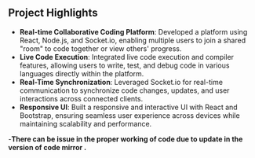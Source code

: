 ## Project Highlights

- **Real-time Collaborative Coding Platform**: Developed a platform using React, Node.js, and Socket.io, enabling multiple users to join a shared "room" to code together or view others' progress.
- **Live Code Execution**: Integrated live code execution and compiler features, allowing users to write, test, and debug code in various languages directly within the platform.
- **Real-Time Synchronization**: Leveraged Socket.io for real-time communication to synchronize code changes, updates, and user interactions across connected clients.
- **Responsive UI**: Built a responsive and interactive UI with React and Bootstrap, ensuring seamless user experience across devices while maintaining scalability and performance.


-**There can be issue in the proper working of code due to update in the version of code mirror .**

